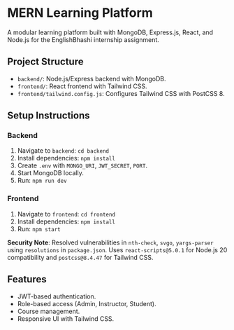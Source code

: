 # MERN Learning Platform

A modular learning platform built with MongoDB, Express.js, React, and Node.js for the EnglishBhashi internship assignment.

## Project Structure
- `backend/`: Node.js/Express backend with MongoDB.
- `frontend/`: React frontend with Tailwind CSS.
- `frontend/tailwind.config.js`: Configures Tailwind CSS with PostCSS 8.

## Setup Instructions
### Backend
1. Navigate to `backend`: `cd backend`
2. Install dependencies: `npm install`
3. Create `.env` with `MONGO_URI`, `JWT_SECRET`, `PORT`.
4. Start MongoDB locally.
5. Run: `npm run dev`

### Frontend
1. Navigate to `frontend`: `cd frontend`
2. Install dependencies: `npm install`
3. Run: `npm start`

**Security Note**: Resolved vulnerabilities in `nth-check`, `svgo`, `yargs-parser` using `resolutions` in `package.json`. Uses `react-scripts@5.0.1` for Node.js 20 compatibility and `postcss@8.4.47` for Tailwind CSS.

## Features
- JWT-based authentication.
- Role-based access (Admin, Instructor, Student).
- Course management.
- Responsive UI with Tailwind CSS.